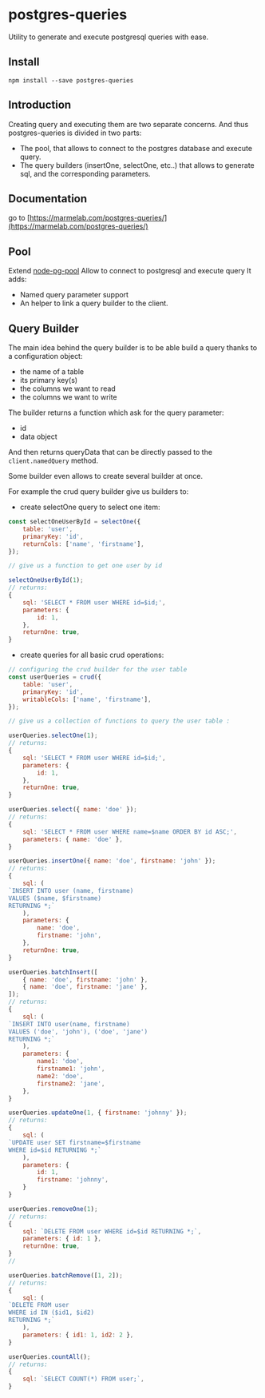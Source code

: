 # postgres-queries

Utility to generate and execute postgresql queries with ease.

## Install

`npm install --save postgres-queries`

## Introduction
Creating query and executing them are two separate concerns. And thus postgres-queries is divided in two parts:
- The pool, that allows to connect to the postgres database and execute query.
- The query builders (insertOne, selectOne, etc..) that allows to generate sql, and the corresponding parameters.

## Documentation
go to [https://marmelab.com/postgres-queries/](https://marmelab.com/postgres-queries/)

## Pool
Extend [node-pg-pool](https://github.com/brianc/node-pg-pool)
Allow to connect to postgresql and execute query
It adds:
- Named query parameter support
- An helper to link a query builder to the client.

## Query Builder
The main idea behind the query builder is to be able build a query thanks to a configuration object:
- the name of a table
- its primary key(s)
- the columns we want to read
- the columns we want to write

The builder returns a function which ask for the query parameter:
- id
- data object

And then returns queryData that can be directly passed to the `client.namedQuery` method.

Some builder even allows to create several builder at once.

For example the crud query builder give us builders to:

- create selectOne query to select one item:

```js
const selectOneUserById = selectOne({
    table: 'user',
    primaryKey: 'id',
    returnCols: ['name', 'firstname'],
});

// give us a function to get one user by id

selectOneUserById(1);
// returns:
{
    sql: 'SELECT * FROM user WHERE id=$id;',
    parameters: {
        id: 1,
    },
    returnOne: true,
}
```

- create queries for all basic crud operations:

```js
// configuring the crud builder for the user table
const userQueries = crud({
    table: 'user',
    primaryKey: 'id',
    writableCols: ['name', 'firstname'],
});

// give us a collection of functions to query the user table :

userQueries.selectOne(1);
// returns:
{
    sql: 'SELECT * FROM user WHERE id=$id;',
    parameters: {
        id: 1,
    },
    returnOne: true,
}

userQueries.select({ name: 'doe' });
// returns:
{
    sql: 'SELECT * FROM user WHERE name=$name ORDER BY id ASC;',
    parameters: { name: 'doe' },
}

userQueries.insertOne({ name: 'doe', firstname: 'john' });
// returns:
{
    sql: (
`INSERT INTO user (name, firstname)
VALUES ($name, $firstname)
RETURNING *;`
    ),
    parameters: {
        name: 'doe',
        firstname: 'john',
    },
    returnOne: true,
}

userQueries.batchInsert([
    { name: 'doe', firstname: 'john' },
    { name: 'doe', firstname: 'jane' },
]);
// returns:
{
    sql: (
`INSERT INTO user(name, firstname)
VALUES ('doe', 'john'), ('doe', 'jane')
RETURNING *;`
    ),
    parameters: {
        name1: 'doe',
        firstname1: 'john',
        name2: 'doe',
        firstname2: 'jane',
    },
}

userQueries.updateOne(1, { firstname: 'johnny' });
// returns:
{
    sql: (
`UPDATE user SET firstname=$firstname
WHERE id=$id RETURNING *;`
    ),
    parameters: {
        id: 1,
        firstname: 'johnny',
    }
}

userQueries.removeOne(1);
// returns:
{
    sql: `DELETE FROM user WHERE id=$id RETURNING *;`,
    parameters: { id: 1 },
    returnOne: true,
}
//

userQueries.batchRemove([1, 2]);
// returns:
{
    sql: (
`DELETE FROM user
WHERE id IN ($id1, $id2)
RETURNING *;`
    ),
    parameters: { id1: 1, id2: 2 },
}

userQueries.countAll();
// returns:
{
    sql: `SELECT COUNT(*) FROM user;`,
}
```
